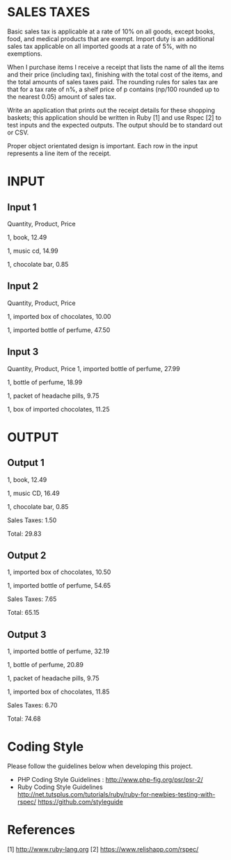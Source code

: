 # SALES TAXES

Basic sales tax is applicable at a rate of 10% on all goods, except books, food, and medical products that are exempt. Import duty is an additional sales tax applicable on all imported goods at a rate of 5%, with no exemptions.

When I purchase items I receive a receipt that lists the name of all the items and their price (including tax), finishing with the total cost of the items, and the total amounts of sales taxes paid. The rounding rules for sales tax are that for a tax rate of n%, a shelf price of p contains (np/100 rounded up to the nearest 0.05) amount of sales tax.

Write an application that prints out the receipt details for these shopping baskets; this application should be written in Ruby [1] and use Rspec [2] to test inputs and the expected outputs. The output should be to standard out or CSV.

Proper object orientated design is important. Each row in the input represents a line item of the receipt.

# INPUT

## Input 1
Quantity, Product, Price

1, book, 12.49

1, music cd, 14.99

1, chocolate bar, 0.85

## Input 2
Quantity, Product, Price

1, imported box of chocolates, 10.00

1, imported bottle of perfume, 47.50

## Input 3
Quantity, Product, Price
1, imported bottle of perfume, 27.99

1, bottle of perfume, 18.99

1, packet of headache pills, 9.75

1, box of imported chocolates, 11.25

# OUTPUT

## Output 1
1, book, 12.49

1, music CD, 16.49

1, chocolate bar, 0.85

Sales Taxes: 1.50

Total: 29.83

## Output 2
1, imported box of chocolates, 10.50

1, imported bottle of perfume, 54.65

Sales Taxes: 7.65

Total: 65.15

## Output 3
1, imported bottle of perfume, 32.19

1, bottle of perfume, 20.89

1, packet of headache pills, 9.75

1, imported box of chocolates, 11.85

Sales Taxes: 6.70

Total: 74.68

# Coding Style
Please follow the guidelines below when developing this project.
-   PHP Coding Style Guidelines : http://www.php-fig.org/psr/psr-2/
-   Ruby Coding Style Guidelines http://net.tutsplus.com/tutorials/ruby/ruby-for-newbies-testing-with-rspec/ https://github.com/styleguide

# References
[1] http://www.ruby-lang.org
[2] https://www.relishapp.com/rspec/
